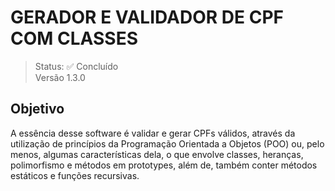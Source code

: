 # GERADOR E VALIDADOR DE CPF COM CLASSES
> Status: ✅ Concluído <br>
> Versão 1.3.0 <br>

## Objetivo
A essência desse software é validar e gerar CPFs válidos, através da utilização de princípios da Programação Orientada a Objetos (POO) ou, pelo menos, algumas características dela, o que envolve classes, heranças, polimorfismo e métodos em prototypes, além de, também conter métodos estáticos e funções recursivas.
